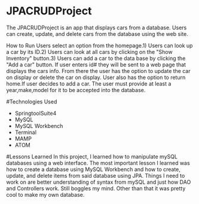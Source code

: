 # JPACRUDProject
The JPACRUDProject is an app that displays cars from a database.
Users can create, update, and delete cars from the database using the web site.

How to Run
Users select an option from the homepage.1) Users can look up a car by its ID.2) Users can look at all cars by clicking on the "Show Inventory" button.3) Users can add a car to the data base by clicking the "Add a car" button. If user enters id# they will be sent to a web page that displays the cars info. From there the user has the option to update the car on display or delete the car on display. User also has the option to return home.If user decides to add a car. The user must provide at least a year,make,model for it to be accepted into the database.

#Technologies Used
* SpringtoolSuite4
* MySQL
* MySQL Workbench
* Terminal
* MAMP
* ATOM

#Lessons Learned
In this project, I learned how to manipulate mySQL databases using a web interface.
The most important lesson I learned was how to create a database using MySQL Workbench and how to create, update, and delete items from said database using JPA. Things I need to work on are better understanding of syntax from mySQL and just how DAO and Controllers work. Still boggles my mind. Other than that it was pretty cool to make my own database. 
